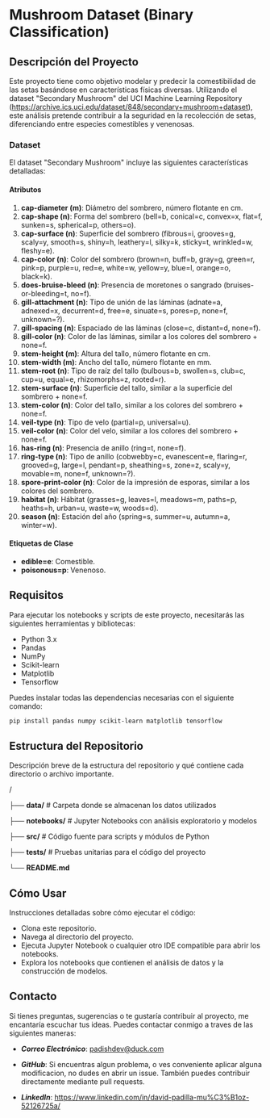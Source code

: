 # Mushroom Dataset (Binary Classification)

## Descripción del Proyecto
Este proyecto tiene como objetivo modelar y predecir la comestibilidad de las setas basándose en características físicas diversas. Utilizando el dataset "Secondary Mushroom" del UCI Machine Learning Repository (https://archive.ics.uci.edu/dataset/848/secondary+mushroom+dataset), este análisis pretende contribuir a la seguridad en la recolección de setas, diferenciando entre especies comestibles y venenosas.

### Dataset
El dataset "Secondary Mushroom" incluye las siguientes características detalladas:

#### Atributos
1. **cap-diameter (m)**: Diámetro del sombrero, número flotante en cm.
2. **cap-shape (n)**: Forma del sombrero (bell=b, conical=c, convex=x, flat=f, sunken=s, spherical=p, others=o).
3. **cap-surface (n)**: Superficie del sombrero (fibrous=i, grooves=g, scaly=y, smooth=s, shiny=h, leathery=l, silky=k, sticky=t, wrinkled=w, fleshy=e).
4. **cap-color (n)**: Color del sombrero (brown=n, buff=b, gray=g, green=r, pink=p, purple=u, red=e, white=w, yellow=y, blue=l, orange=o, black=k).
5. **does-bruise-bleed (n)**: Presencia de moretones o sangrado (bruises-or-bleeding=t, no=f).
6. **gill-attachment (n)**: Tipo de unión de las láminas (adnate=a, adnexed=x, decurrent=d, free=e, sinuate=s, pores=p, none=f, unknown=?).
7. **gill-spacing (n)**: Espaciado de las láminas (close=c, distant=d, none=f).
8. **gill-color (n)**: Color de las láminas, similar a los colores del sombrero + none=f.
9. **stem-height (m)**: Altura del tallo, número flotante en cm.
10. **stem-width (m)**: Ancho del tallo, número flotante en mm.
11. **stem-root (n)**: Tipo de raíz del tallo (bulbous=b, swollen=s, club=c, cup=u, equal=e, rhizomorphs=z, rooted=r).
12. **stem-surface (n)**: Superficie del tallo, similar a la superficie del sombrero + none=f.
13. **stem-color (n)**: Color del tallo, similar a los colores del sombrero + none=f.
14. **veil-type (n)**: Tipo de velo (partial=p, universal=u).
15. **veil-color (n)**: Color del velo, similar a los colores del sombrero + none=f.
16. **has-ring (n)**: Presencia de anillo (ring=t, none=f).
17. **ring-type (n)**: Tipo de anillo (cobwebby=c, evanescent=e, flaring=r, grooved=g, large=l, pendant=p, sheathing=s, zone=z, scaly=y, movable=m, none=f, unknown=?).
18. **spore-print-color (n)**: Color de la impresión de esporas, similar a los colores del sombrero.
19. **habitat (n)**: Hábitat (grasses=g, leaves=l, meadows=m, paths=p, heaths=h, urban=u, waste=w, woods=d).
20. **season (n)**: Estación del año (spring=s, summer=u, autumn=a, winter=w).

#### Etiquetas de Clase
- **edible=e**: Comestible.
- **poisonous=p**: Venenoso.

## Requisitos
Para ejecutar los notebooks y scripts de este proyecto, necesitarás las siguientes herramientas y bibliotecas:
- Python 3.x
- Pandas
- NumPy
- Scikit-learn
- Matplotlib
- Tensorflow

Puedes instalar todas las dependencias necesarias con el siguiente comando:

```bash
pip install pandas numpy scikit-learn matplotlib tensorflow
```


## Estructura del Repositorio

Descripción breve de la estructura del repositorio y qué contiene cada directorio o archivo importante.

/


├── **data/**                 # Carpeta donde se almacenan los datos utilizados


├── **notebooks/**             # Jupyter Notebooks con análisis exploratorio y modelos


├── **src/**                   # Código fuente para scripts y módulos de Python


├── **tests/**                 # Pruebas unitarias para el código del proyecto


└── **README.md**


## Cómo Usar

Instrucciones detalladas sobre cómo ejecutar el código:

* Clona este repositorio.
* Navega al directorio del proyecto.
* Ejecuta Jupyter Notebook o cualquier otro IDE compatible para abrir los notebooks.
* Explora los notebooks que contienen el análisis de datos y la construcción de modelos.


## Contacto

Si tienes preguntas, sugerencias o te gustaría contribuir al proyecto, me encantaría escuchar tus ideas. Puedes contactar conmigo a traves de las siguientes maneras:

* ***Correo Electrónico***: padishdev@duck.com

* ***GitHub***: Si encuentras algun problema, o ves conveniente aplicar alguna modificacion, no dudes en abrir un issue. También puedes contribuir directamente mediante pull requests.

* ***LinkedIn***: https://www.linkedin.com/in/david-padilla-mu%C3%B1oz-52126725a/